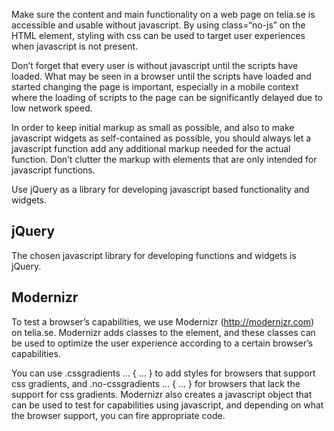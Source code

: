 Make sure the content and main functionality on a web page on telia.se is accessible and usable without javascript. By using class=“no-js” on the HTML element, styling with css can be used to target user experiences when javascript is not present.

Don’t forget that every user is without javascript until the scripts have loaded. What may be seen in a browser until the scripts have loaded and started changing the page is important, especially in a mobile context where the loading of scripts to the page can be significantly delayed due to low network speed.

In order to keep initial markup as small as possible, and also to make javascript widgets as self-contained as possible, you should always let a javascript function add any additional markup needed for the actual function. Don’t clutter the markup with elements that are only intended for javascript functions.

Use jQuery as a library for developing javascript based functionality and widgets.


## jQuery


The chosen javascript library for developing functions and widgets is jQuery.


## Modernizr


To test a browser’s capabilities, we use Modernizr (http://modernizr.com) on telia.se. Modernizr adds classes to the <html> element, and these classes can be used to optimize the user experience according to a certain browser’s capabilities.


You can use .cssgradients … { … } to add styles for browsers that support css gradients, and .no-cssgradients … { … } for browsers that lack the support for css gradients.
Modernizr also creates a javascript object that can be used to test for capabilities using javascript, and depending on what the browser support, you can fire appropriate code.